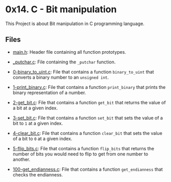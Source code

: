 # 0x14. C - Bit manipulation

This Project is about Bit manipulation in C programming language.

## Files

- [main.h](./main.h): Header file containing all function prototypes.

- [_putchar.c](./_putchar.c): File containing the `_putchar` function.

- [0-binary_to_uint.c](./0-binary_to_uint.c): File that contains a function `binary_to_uint` that converts a binary number to an `unsigned int`.

- [1-print_binary.c](./1-print_binary.c): File that contains a function `print_binary` that prints the binary representation of a number.

- [2-get_bit.c](./2-get_bit.c): File that contains a function `get_bit` that returns the value of a bit at a given index.

- [3-set_bit.c](./3-set_bit.c): File that contains a function `set_bit` that sets the value of a bit to `1` at a given index.

- [4-clear_bit.c](./4-clear_bit.c): File that contains a function `clear_bit` that sets the value of a bit to `0` at a given index.

- [5-flip_bits.c](./5-flip_bits.c): File that contains a function `flip_bits` that returns the number of bits you would need to flip to get from one number to another.

- [100-get_endianness.c](./100-get_endianness.c): File that contains a function `get_endianness` that checks the endianness.